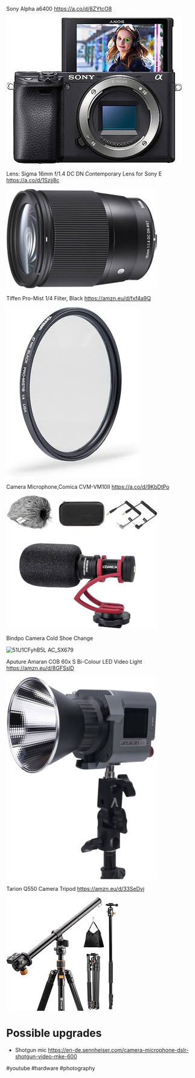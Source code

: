 Sony Alpha a6400 https://a.co/d/8ZYtcO8

![](/public/07a404a411131a71abab136ffd8952c4e46c05272f9caf042af15a53891ba095.jpg)

 Lens: Sigma 16mm f/1.4 DC DN Contemporary Lens for Sony E https://a.co/d/1Szjj8c
 
 ![](/public/9e90427a1241ee9f04e22febdc532074317ef610d5716c19ec9b456f2553c764.jpg)

 Tiffen Pro-Mist 1/4 Filter, Black https://amzn.eu/d/fxf4a9Q

![](/public/6761232c788f5bb702b913f266f28cc39efdd25949c6c11d4da44a4c3faeb56c.jpg)

Camera Microphone,Comica CVM-VM10II https://a.co/d/9KbDtPo

 ![](/public/b7835925964173936f1ac698bd737ef3f6cce09b93072fc933ed68804c188752.jpg)

 Bindpo Camera Cold Shoe Change
 
 ![51U1CFyhB5L _AC_SX679_](https://github.com/emad-elsaid/emad-elsaid.github.io/assets/54403/fbdb78b8-7e60-4ed6-813f-021f034e1ee7)

Aputure Amaran COB 60x S Bi-Colour LED Video Light https://amzn.eu/d/8GFSslD

![](/public/8fff09147872cef0d4b66771289942a4395e0517062e25d5617d1a1d5b0dce7d.jpg)

Tarion Q550 Camera Tripod  https://amzn.eu/d/33SeDvj

![](/public/8af91fc12606dfb80d64300cb9699a5312bbf2597369ff3d26898a5e88ef89a6.jpg)

# Possible upgrades

+ Shotgun mic https://en-de.sennheiser.com/camera-microphone-dslr-shotgun-video-mke-600

#youtube #hardware #photography
